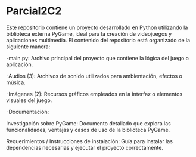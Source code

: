 # Parcial2C2
Este repositorio contiene un proyecto desarrollado en Python utilizando la biblioteca externa PyGame, ideal para la creación de videojuegos y aplicaciones multimedia. El contenido del repositorio está organizado de la siguiente manera:

-main.py: Archivo principal del proyecto que contiene la lógica del juego o aplicación.

-Audios (3): Archivos de sonido utilizados para ambientación, efectos o música.

-Imágenes (2): Recursos gráficos empleados en la interfaz o elementos visuales del juego.

-Documentación:

Investigación sobre PyGame: Documento detallado que explora las funcionalidades, ventajas y casos de uso de la biblioteca PyGame.

Requerimientos / Instrucciones de instalación: Guía para instalar las dependencias necesarias y ejecutar el proyecto correctamente.
